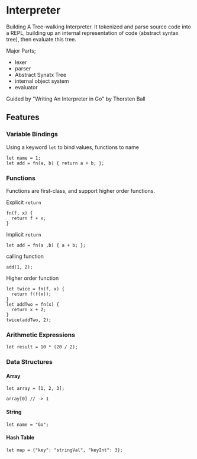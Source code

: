 # Interpreter
Building A Tree-walking Interpreter. It tokenized and parse source code into a REPL, building up an internal representation of code (abstract syntax tree), then evaluate this tree.

Major Parts;
- lexer
- parser
- Abstract Synatx Tree
- internal object system
- evaluator

Guided by "Writing An Interpreter in Go" by Thorsten Ball

## Features

### Variable Bindings 
Using a keyword `let` to bind values, functions to name
```
let name = 1;
let add = fn(a, b) { return a + b; };
```

### Functions

Functions are first-class, and support higher order functions.

Explicit `return` 
```
fn(f, x) {
  return f + x;
}
```

Implicit `return` 
```
let add = fn(a ,b) { a + b; };
```

calling function
```
add(1, 2);
```

Higher order function
```
let twice = fn(f, x) {
  return f(f(x));
}
let addTwo = fn(x) {
  return x + 2;
}
twice(addTwo, 2);
```



### Arithmetic Expressions
```
let result = 10 * (20 / 2);
```
### Data Structures 

#### Array
```
let array = [1, 2, 3];

array[0] // -> 1
```

#### String
```
let name = "Go";
```
#### Hash Table
```
let map = {"key": "stringVal", "keyInt": 3};
```



